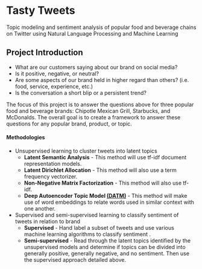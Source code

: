 # Tasty Tweets
Topic modeling and sentiment analysis of popular food and beverage chains on Twitter using Natural Language Processing and Machine Learning

## Project Introduction
* What are our customers saying about our brand on social media?  
* Is it positive, negative, or neutral?
* Are some aspects of our brand held in higher regard than others? (i.e. food, service, experience, etc.)
* Is the conversation a short blip or a persistent trend?

The focus of this project is to answer the questions above for three popular food and beverage brands: Chipotle Mexican Grill, Starbucks, and McDonalds.  The overall goal is to create a framework to answer these questions for any popular brand, product, or topic.

#### Methodologies
* Unsupervised learning to cluster tweets into latent topics
    * **Latent Semantic Analysis** - This method will use tf-idf document representation models.
    * **Latent Dirichlet Allocation** - This method will also use a term frequency vectorizer.
    * **Non-Negative Matrix Factorization** - This method will also use tf-idf.
    * **Deep Autoencoder Topic Model  [(DATM)](https://www.prhlt.upv.es/workshops/iwes15/pdf/iwes15-kumar-d'haro.pdf "DATM")** - This method will make use of word embeddings to relate words used in similar context with one another.
* Supervised and semi-supervised learning to classify sentiment of tweets in relation to brand
    * **Supervised** - Hand label a subset of tweets and use various machine learning algorithms to classify sentiment .
    * **Semi-supervised** - Read through the latent topics identified by the unsupervised models and determine if topics can be divided into generally positive, generally negative, and no sentiment.  Then use the supervised approach detailed above.
